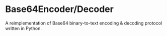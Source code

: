# Base64Encoder/Decoder
A reimplementation of Base64 binary-to-text encoding & decoding protocol written in Python.
